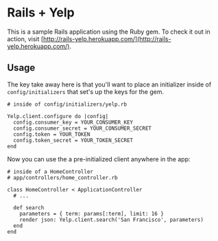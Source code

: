 # Rails + Yelp

This is a sample Rails application using the Ruby gem. To check it out in action, visit [http://rails-yelp.herokuapp.com/](http://rails-yelp.herokuapp.com/).

## Usage

The key take away here is that you'll want to place an initializer inside of ``config/initializers`` that set's up the keys for the gem.

```
# inside of config/initializers/yelp.rb

Yelp.client.configure do |config|
  config.consumer_key = YOUR_CONSUMER_KEY
  config.consumer_secret = YOUR_CONSUMER_SECRET
  config.token = YOUR_TOKEN
  config.token_secret = YOUR_TOKEN_SECRET
end

```

Now you can use the a pre-initialized client anywhere in the app:

```
# inside of a HomeController
# app/controllers/home_controller.rb

class HomeController < ApplicationController
  # ...

  def search
    parameters = { term: params[:term], limit: 16 }
    render json: Yelp.client.search('San Francisco', parameters)
  end
end

```